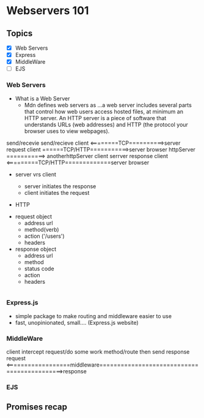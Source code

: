 # Webservers 101

## Topics
* [X] Web Servers
* [X] Express
* [X] MiddleWare
* [ ] EJS

### Web Servers
* What is a Web Server
  - Mdn defines web servers as
    ...a web server includes several parts that control how web users access hosted files, at minimum an HTTP server. An HTTP server is a piece of software that understands URLs (web addresses) and HTTP (the protocol your browser uses to view webpages).

send/recevie                send/recieve
client <========TCP==========>server
request
client ======TCP/HTTP===========>server
browser
httpServer ===========> anotherhttpServer
client                    serrver
                                      response
client <=========TCP/HTTP=============server
browser

* server vrs client
  - server initiates the response
  - client initiates the request

* HTTP
 - request object
    - address url
    - method(verb)
    - action ('/users')
    - headers
  - response object
    - address url
    - method
    - status code
    - action 
    - headers
```

```


### Express.js

 * simple package to make routing and middleware easier to use
 * fast, unopinionated, small.... (Express.js website)


### MiddleWare

client             intercept request/do some work                       method/route then send response
request <==================middleware============================================>response


### EJS

## Promises recap